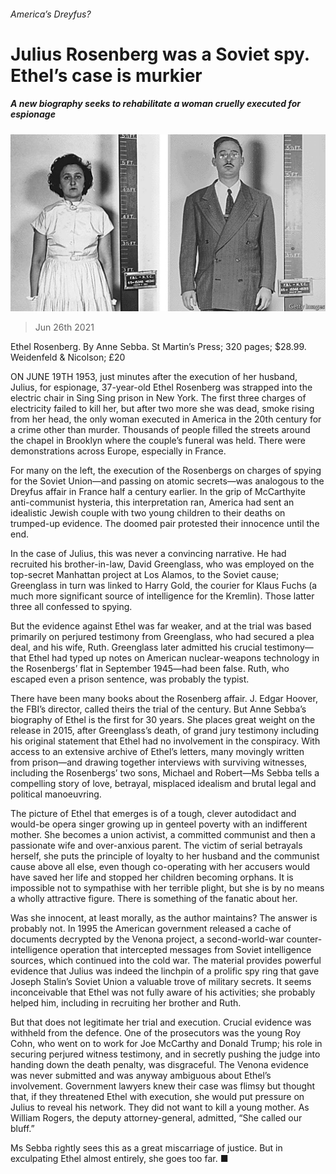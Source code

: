 ###### America’s Dreyfus?

# Julius Rosenberg was a Soviet spy. Ethel’s case is murkier 

##### A new biography seeks to rehabilitate a woman cruelly executed for espionage 

![image](images/20210626_BKP002_0.jpg) 

> Jun 26th 2021 

Ethel Rosenberg. By Anne Sebba. St Martin’s Press; 320 pages; $28.99. Weidenfeld &amp; Nicolson; £20

ON JUNE 19TH 1953, just minutes after the execution of her husband, Julius, for espionage, 37-year-old Ethel Rosenberg was strapped into the electric chair in Sing Sing prison in New York. The first three charges of electricity failed to kill her, but after two more she was dead, smoke rising from her head, the only woman executed in America in the 20th century for a crime other than murder. Thousands of people filled the streets around the chapel in Brooklyn where the couple’s funeral was held. There were demonstrations across Europe, especially in France.


For many on the left, the execution of the Rosenbergs on charges of spying for the Soviet Union—and passing on atomic secrets—was analogous to the Dreyfus affair in France half a century earlier. In the grip of McCarthyite anti-communist hysteria, this interpretation ran, America had sent an idealistic Jewish couple with two young children to their deaths on trumped-up evidence. The doomed pair protested their innocence until the end.

In the case of Julius, this was never a convincing narrative. He had recruited his brother-in-law, David Greenglass, who was employed on the top-secret Manhattan project at Los Alamos, to the Soviet cause; Greenglass in turn was linked to Harry Gold, the courier for Klaus Fuchs (a much more significant source of intelligence for the Kremlin). Those latter three all confessed to spying.

But the evidence against Ethel was far weaker, and at the trial was based primarily on perjured testimony from Greenglass, who had secured a plea deal, and his wife, Ruth. Greenglass later admitted his crucial testimony—that Ethel had typed up notes on American nuclear-weapons technology in the Rosenbergs’ flat in September 1945—had been false. Ruth, who escaped even a prison sentence, was probably the typist.

There have been many books about the Rosenberg affair. J. Edgar Hoover, the FBI’s director, called theirs the trial of the century. But Anne Sebba’s biography of Ethel is the first for 30 years. She places great weight on the release in 2015, after Greenglass’s death, of grand jury testimony including his original statement that Ethel had no involvement in the conspiracy. With access to an extensive archive of Ethel’s letters, many movingly written from prison—and drawing together interviews with surviving witnesses, including the Rosenbergs’ two sons, Michael and Robert—Ms Sebba tells a compelling story of love, betrayal, misplaced idealism and brutal legal and political manoeuvring.

The picture of Ethel that emerges is of a tough, clever autodidact and would-be opera singer growing up in genteel poverty with an indifferent mother. She becomes a union activist, a committed communist and then a passionate wife and over-anxious parent. The victim of serial betrayals herself, she puts the principle of loyalty to her husband and the communist cause above all else, even though co-operating with her accusers would have saved her life and stopped her children becoming orphans. It is impossible not to sympathise with her terrible plight, but she is by no means a wholly attractive figure. There is something of the fanatic about her.

Was she innocent, at least morally, as the author maintains? The answer is probably not. In 1995 the American government released a cache of documents decrypted by the Venona project, a second-world-war counter-intelligence operation that intercepted messages from Soviet intelligence sources, which continued into the cold war. The material provides powerful evidence that Julius was indeed the linchpin of a prolific spy ring that gave Joseph Stalin’s Soviet Union a valuable trove of military secrets. It seems inconceivable that Ethel was not fully aware of his activities; she probably helped him, including in recruiting her brother and Ruth.

But that does not legitimate her trial and execution. Crucial evidence was withheld from the defence. One of the prosecutors was the young Roy Cohn, who went on to work for Joe McCarthy and Donald Trump; his role in securing perjured witness testimony, and in secretly pushing the judge into handing down the death penalty, was disgraceful. The Venona evidence was never submitted and was anyway ambiguous about Ethel’s involvement. Government lawyers knew their case was flimsy but thought that, if they threatened Ethel with execution, she would put pressure on Julius to reveal his network. They did not want to kill a young mother. As William Rogers, the deputy attorney-general, admitted, “She called our bluff.”

Ms Sebba rightly sees this as a great miscarriage of justice. But in exculpating Ethel almost entirely, she goes too far. ■

